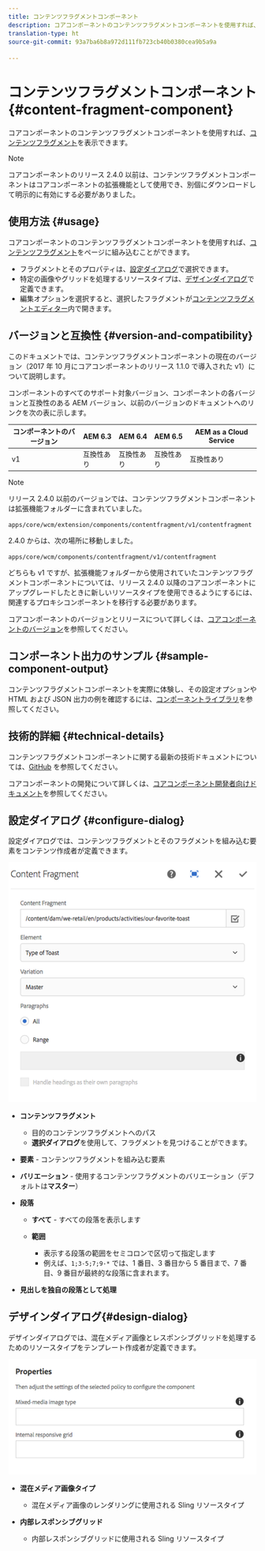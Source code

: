 ```yaml
---
title: コンテンツフラグメントコンポーネント
description: コアコンポーネントのコンテンツフラグメントコンポーネントを使用すれば、コンテンツフラグメントを表示できます。
translation-type: ht
source-git-commit: 93a7ba6b8a972d111fb723cb40b0380cea9b5a9a

---
```



# コンテンツフラグメントコンポーネント{#content-fragment-component}

コアコンポーネントのコンテンツフラグメントコンポーネントを使用すれば、[コンテンツフラグメント](https://docs.adobe.com/content/help/ja-JP/experience-manager-cloud-service/assets/content-fragments/content-fragments.html)を表示できます。

>[!NOTE]
>
>コアコンポーネントのリリース 2.4.0 以前は、コンテンツフラグメントコンポーネントはコアコンポーネントの拡張機能として使用でき、別個にダウンロードして明示的に有効にする必要がありました。

## 使用方法 {#usage}

コアコンポーネントのコンテンツフラグメントコンポーネントを使用すれば、[コンテンツフラグメント](https://docs.adobe.com/content/help/ja-JP/experience-manager-cloud-service/assets/content-fragments/content-fragments.html)をページに組み込むことができます。

* フラグメントとそのプロパティは、[設定ダイアログ](#configure-dialog)で選択できます。
* 特定の画像やグリッドを処理するリソースタイプは、[デザインダイアログ](#design-dialog)で定義できます。
* 編集オプションを選択すると、選択したフラグメントが[コンテンツフラグメントエディター](https://docs.adobe.com/content/help/ja-JP/experience-manager-cloud-service/assets/content-fragments/content-fragments-variations.html)内で開きます。

## バージョンと互換性 {#version-and-compatibility}

このドキュメントでは、コンテンツフラグメントコンポーネントの現在のバージョン（2017 年 10 月にコアコンポーネントのリリース 1.1.0 で導入された v1）について説明します。

コンポーネントのすべてのサポート対象バージョン、コンポーネントの各バージョンと互換性のある AEM バージョン、以前のバージョンのドキュメントへのリンクを次の表に示します。

| コンポーネントのバージョン | AEM 6.3 | AEM 6.4 | AEM 6.5 | AEM as a Cloud Service |
|--- |--- |--- |---|---|
| v1 | 互換性あり | 互換性あり | 互換性あり | 互換性あり |

>[!NOTE]
>
>リリース 2.4.0 以前のバージョンでは、コンテンツフラグメントコンポーネントは拡張機能フォルダーに含まれていました。
>
> `apps/core/wcm/extension/components/contentfragment/v1/contentfragment`
> 
>2.4.0 からは、次の場所に移動しました。
>
>`apps/core/wcm/components/contentfragment/v1/contentfragment`
>
>どちらも v1 ですが、拡張機能フォルダーから使用されていたコンテンツフラグメントコンポーネントについては、リリース 2.4.0 以降のコアコンポーネントにアップグレードしたときに新しいリソースタイプを使用できるようにするには、関連するプロキシコンポーネントを移行する必要があります。

コアコンポーネントのバージョンとリリースについて詳しくは、[コアコンポーネントのバージョン](/help/versions.md)を参照してください。

## コンポーネント出力のサンプル {#sample-component-output}

コンテンツフラグメントコンポーネントを実際に体験し、その設定オプションや HTML および JSON 出力の例を確認するには、[コンポーネントライブラリ](https://adobe.com/go/aem_cmp_library_cf_jp)を参照してください。

## 技術的詳細 {#technical-details}

コンテンツフラグメントコンポーネントに関する最新の技術ドキュメントについては、[GitHub](https://adobe.com/go/aem_cmp_tech_cf_v1_jp) を参照してください。

コアコンポーネントの開発について詳しくは、[コアコンポーネント開発者向けドキュメント](/help/developing/overview.md)を参照してください。

## 設定ダイアログ {#configure-dialog}

設定ダイアログでは、コンテンツフラグメントとそのフラグメントを組み込む要素をコンテンツ作成者が定義できます。

![](/help/assets/chlimage_1-87.png)

* **コンテンツフラグメント**

   * 目的のコンテンツフラグメントへのパス
   * **選択ダイアログ**&#x200B;を使用して、フラグメントを見つけることができます。

* **要素** - コンテンツフラグメントを組み込む要素
* **バリエーション** - 使用するコンテンツフラグメントのバリエーション（デフォルトは&#x200B;**マスター**）

* **段落**

   * **すべて** - すべての段落を表示します
   * **範囲**

      * 表示する段落の範囲をセミコロンで区切って指定します
      * 例えば、`1;3-5;7;9-*` では、1 番目、3 番目から 5 番目まで、7 番目、9 番目が最終的な段落に含まれます。

* **見出しを独自の段落として処理**

## デザインダイアログ{#design-dialog}

デザインダイアログでは、混在メディア画像とレスポンシブグリッドを処理するためのリソースタイプをテンプレート作成者が定義できます。

![](/help/assets/chlimage_1-88.png)

* **混在メディア画像タイプ**

   * 混在メディア画像のレンダリングに使用される Sling リソースタイプ

* **内部レスポンシブグリッド**

   * 内部レスポンシブグリッドに使用される Sling リソースタイプ

